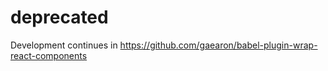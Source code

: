 # deprecated

Development continues in https://github.com/gaearon/babel-plugin-wrap-react-components
